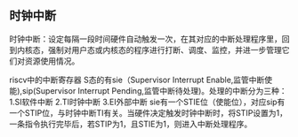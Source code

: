 时钟中断
------
时钟中断：设定每隔一段时间硬件自动触发一次，在其对应的中断处理程序里，回到内核态，强制对用户态或内核态的程序进行打断、调度、监控，并进一步管理它们对资源使用情况。

riscv中的中断寄存器
S态的有sie（Supervisor Interrupt Enable,监管中断使能),sip(Supervisor Interrupt Pending,监管中断待处理)。处理的中断分为三种：
1.SI软件中断 2.TI时钟中断 3.EI外部中断
sie有一个STIE位（使能位），对应sip有一个STIP位，与时钟中断TI有关。当硬件决定触发时钟中断时，将STIP设置为1，一条指令执行完毕后，若STIP为1，且STIE为1，则进入中断处理程序。